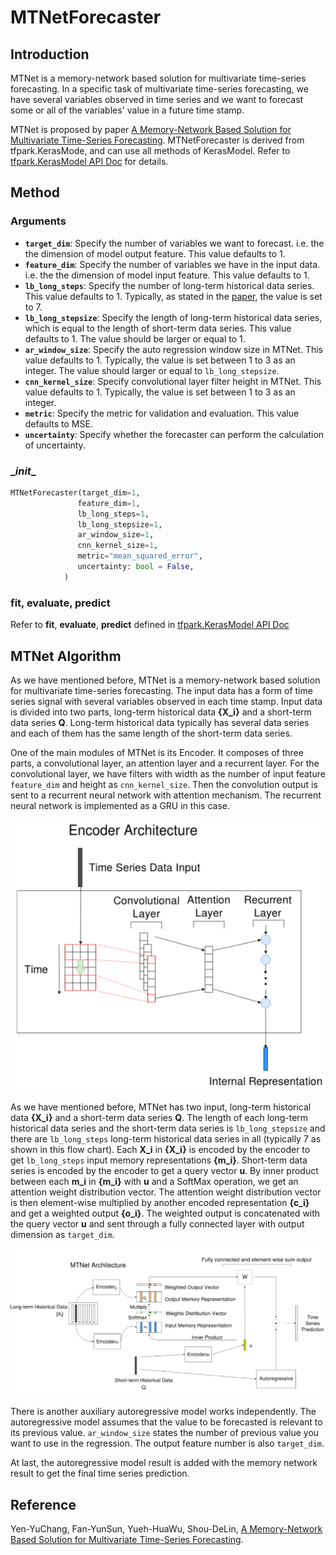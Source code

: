# MTNetForecaster

## Introduction

MTNet is a memory-network based solution for multivariate time-series forecasting. In a specific task of multivariate time-series forecasting, we have several variables observed in time series and we want to forecast some or all of the variables' value in a future time stamp.

MTNet is proposed by paper [A Memory-Network Based Solution for Multivariate Time-Series Forecasting](https://arxiv.org/abs/1809.02105). MTNetForecaster is derived from tfpark.KerasMode, and can use all methods of KerasModel. Refer to [tfpark.KerasModel API Doc](../../APIGuide/TFPark/model.md) for details.

## Method

### Arguments

- **`target_dim`**: Specify the number of variables we want to forecast. i.e. the the dimension of model output feature. This value defaults to 1.
- **`feature_dim`**: Specify the number of variables we have in the input data. i.e. the the dimension of model input feature. This value defaults to 1.
- **`lb_long_steps`**: Specify the number of long-term historical data series. This value defaults to 1. Typically, as stated in the [paper](https://arxiv.org/abs/1809.02105), the value is set to 7.
- **`lb_long_stepsize`**: Specify the length of long-term historical data series, which is equal to the length of short-term data series. This value defaults to 1. The value should be larger or equal to 1.
- **`ar_window_size`**: Specify the auto regression window size in MTNet. This value defaults to 1. Typically, the value is set between 1 to 3 as an integer. The value should larger or equal to `lb_long_stepsize`.
- **`cnn_kernel_size`**: Specify convolutional layer filter height in MTNet. This value defaults to 1. Typically, the value is set between 1 to 3 as an integer.
- **`metric`**: Specify the metric for validation and evaluation. This value defaults to MSE.
- **`uncertainty`**: Specify whether the forecaster can perform the calculation of uncertainty.

### \__init__

```python
MTNetForecaster(target_dim=1,
               feature_dim=1,
               lb_long_steps=1,
               lb_long_stepsize=1,
               ar_window_size=1,
               cnn_kernel_size=1,
               metric="mean_squared_error",
               uncertainty: bool = False,
            )

```

### fit, evaluate, predict

Refer to **fit**, **evaluate**, **predict** defined in [tfpark.KerasModel API Doc](../../APIGuide/TFPark/model.md)

## MTNet Algorithm

As we have mentioned before, MTNet is a memory-network based solution for multivariate time-series forecasting. The input data has a form of time series signal with several variables observed in each time stamp. Input data is divided into two parts, long-term historical data **{X_i}** and a short-term data series **Q**. Long-term historical data typically has several data series and each of them has the same length of the short-term data series.

One of the main modules of MTNet is its Encoder. It composes of three parts, a convolutional layer, an attention layer and a recurrent layer. For the convolutional layer, we have filters with width as the number of input feature `feature_dim` and height as `cnn_kernel_size`.  Then the convolution output is sent to a recurrent neural network with attention mechanism. The recurrent neural network is implemented as a GRU in this case.

![1589781495761](../../Image/WP/fig22.png)

As we have mentioned before, MTNet has two input, long-term historical data **{X_i}** and a short-term data series **Q**. The length of each long-term historical data series and the short-term data series is `lb_long_stepsize` and there are `lb_long_steps`  long-term historical data series in all (typically 7 as shown in this flow chart). Each **X_i** in **{X_i}** is encoded by the encoder to get `lb_long_steps` input memory representations **{m_i}**. Short-term data series is encoded by the encoder to get a query vector **u**.  By inner product between each **m_i** in **{m_i}** with **u** and a SoftMax operation, we get an attention weight distribution vector. The attention weight distribution vector is then element-wise multiplied by another encoded  representation **{c_i}** and get a weighted output **{o_i}**. The weighted output is concatenated with the query vector **u** and sent through a fully connected layer with output dimension as `target_dim`.

![1589781495761](../../Image/WP/fig21.png)

There is another auxiliary autoregressive model works independently. The autoregressive model assumes that the value to be forecasted is relevant to its previous value. `ar_window_size` states the number of previous value you want to use in the regression. The output feature number is also `target_dim`.

At last, the autoregressive model result is added with the memory network result to get the final time series prediction.

## Reference

Yen-YuChang, Fan-YunSun, Yueh-HuaWu, Shou-DeLin,  [A Memory-Network Based Solution for Multivariate Time-Series Forecasting](https://arxiv.org/abs/1809.02105). 

